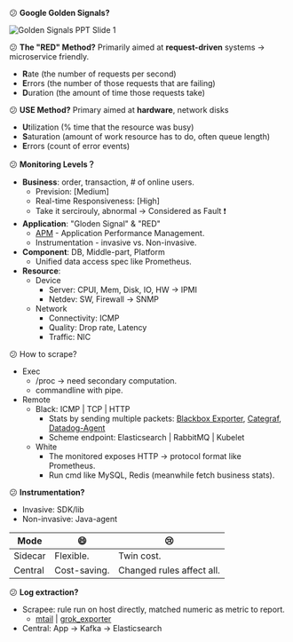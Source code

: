:confused: **Google Golden Signals?**



![Golden Signals PPT Slide 1](https://cdn.sketchbubble.com/pub/media/catalog/product/optimized1/1/f/1f18166a67d98841ab95f299913d3955f8d56ec27e98bb65ddb9538c1a1108ab/golden-signals-mc-slide1.png)



:confused: **The "RED" Method?** Primarily aimed at **request-driven** systems → microservice friendly.

- **R**ate (the number of requests per second)
- **E**rrors (the number of those requests that are failing)
- **D**uration (the amount of time those requests take)



:confused: **USE Method?** Primary aimed at **hardware**, network disks

- **U**tilization (% time that the resource was busy)
- **S**aturation (amount of work resource has to do, often queue length)
- **E**rrors (count of error events)



:confused: **Monitoring Levels？**

- **Business**: order, transaction, # of online users.
  - Prevision: [Medium]
  - Real-time Responsiveness: [High]
  - Take it sercirouly, abnormal → Considered as Fault :exclamation:
- **Application**: "Gloden Signal" & "RED"
  - [APM](https://www.dynatrace.com/news/blog/what-is-apm-2/) - Application Performance Management.
  - Instrumentation - invasive vs. Non-invasive.
- **Component**: DB, Middle-part, Platform
  - Unified data access spec like Prometheus.
- **Resource**: 
  - Device
    - Server: CPUI, Mem, Disk, IO, HW → IPMI
    - Netdev: SW, Firewall → SNMP
  - Network
    - Connectivity: ICMP
    - Quality: Drop rate, Latency
    - Traffic: NIC



:confused: How to scrape?

- Exec
  - /proc → need secondary computation.
  - commandline with pipe.
- Remote
  - Black: ICMP | TCP | HTTP
    - Stats by sending multiple packets: [Blackbox Exporter](https://github.com/prometheus/blackbox_exporter), [Categraf](https://github.com/flashcatcloud/categraf),  [Datadog-Agent](https://www.datadoghq.com/)
    - Scheme endpoint: Elasticsearch | RabbitMQ | Kubelet
  - White
    - The monitored exposes HTTP → protocol format like Prometheus.
    - Run cmd like MySQL, Redis (meanwhile fetch business stats).



:confused: **Instrumentation?**

- Invasive: SDK/lib
- Non-invasive: Java-agent

| Mode    | :smile:      | :cry:                     |
| ------- | ------------ | ------------------------- |
| Sidecar | Flexible.    | Twin cost.                |
| Central | Cost-saving. | Changed rules affect all. |



:confused: **Log extraction?**

- Scrapee: rule run on host directly, matched numeric as metric to report.
  - [mtail](https://github.com/google/mtail) | [grok_exporter](https://github.com/fstab/grok_exporter)
- Central: App → Kafka → Elasticsearch